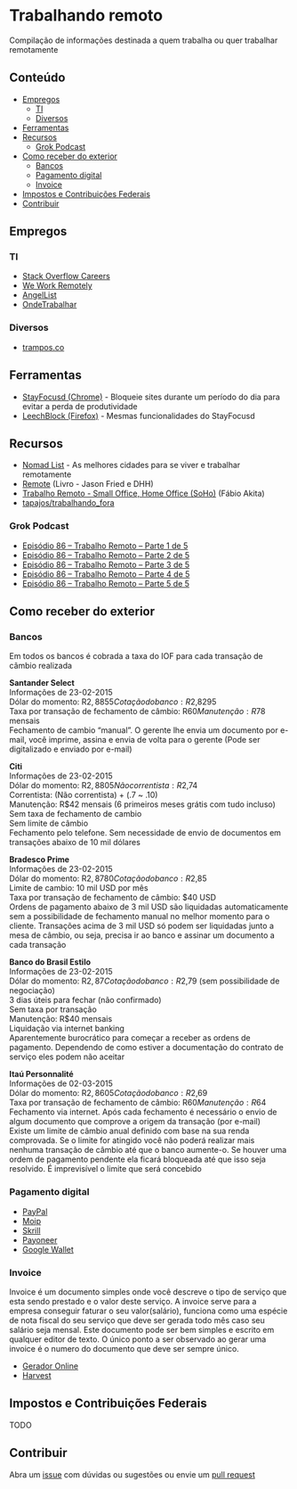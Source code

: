 # Trabalhando remoto

Compilação de informações destinada a quem trabalha ou quer trabalhar remotamente

## Conteúdo

- [Empregos](#empregos)
  - [TI](#ti)
  - [Diversos](#diversos)
- [Ferramentas](#ferramentas)
- [Recursos](#recursos)
  - [Grok Podcast](#grok-podcast)
- [Como receber do exterior](#como-receber-do-exterior)
  - [Bancos](#bancos)
  - [Pagamento digital](#pagamento-digital)
  - [Invoice](#invoice)
- [Impostos e Contribuições Federais](#impostos-e-contribuições-federais)
- [Contribuir](#contribuir)

## Empregos

### TI
- [Stack Overflow Careers](http://careers.stackoverflow.com/jobs/remote)
- [We Work Remotely](https://weworkremotely.com)
- [AngelList](https://angel.co/jobs)
- [OndeTrabalhar](http://www.ondetrabalhar.com/em/home-office-remoto)

### Diversos
- [trampos.co](http://trampos.co/oportunidades?loc=home-office)

## Ferramentas
- [StayFocusd (Chrome)](https://chrome.google.com/webstore/detail/stayfocusd/laankejkbhbdhmipfmgcngdelahlfoji?utm_source=chrome-ntp-icon) - Bloqueie sites durante um período do dia para evitar a perda de produtividade
- [LeechBlock (Firefox)](https://addons.mozilla.org/en-US/firefox/addon/leechblock/) - Mesmas funcionalidades do StayFocusd

## Recursos

- [Nomad List](https://nomadlist.com) - As melhores cidades para se viver e trabalhar remotamente
- [Remote](http://37signals.com/remote) (Livro - Jason Fried e DHH)
- [Trabalho Remoto - Small Office, Home Office (SoHo)](http://www.akitaonrails.com/2013/11/18/off-topic-trabalho-remoto-small-office-home-office-soho) (Fábio Akita)
- [tapajos/trabalhando_fora](http://tapajos.me/trabalhando_fora)

### Grok Podcast
- [Episódio 86 – Trabalho Remoto – Parte 1 de 5](http://www.grokpodcast.com/2013/04/02/episodio-86-trabalho-remoto-parte-1-de-4/)
- [Episódio 86 – Trabalho Remoto – Parte 2 de 5](http://www.grokpodcast.com/2013/04/10/episodio-87-trabalho-remoto-parte-2-de-4/)
- [Episódio 86 – Trabalho Remoto – Parte 3 de 5](http://www.grokpodcast.com/2013/04/16/episodio-88-trabalho-remoto/)
- [Episódio 86 – Trabalho Remoto – Parte 4 de 5](http://www.grokpodcast.com/2013/04/24/episodio-89-trabalho-remoto/)
- [Episódio 86 – Trabalho Remoto – Parte 5 de 5](http://www.grokpodcast.com/2013/05/02/episodio-90-trabalho-remoto/)

## Como receber do exterior

### Bancos

Em todos os bancos é cobrada a taxa do IOF para cada transação de câmbio realizada  

**Santander Select**  
Informações de 23-02-2015  
Dólar do momento: R$2,8855  
Cotação do banco: R$2,8295  
Taxa por transação de fechamento de câmbio: R$60  
Manutenção: R$78 mensais  
Fechamento de cambio “manual”. O gerente lhe envia um documento por e-mail, você imprime, assina e envia de volta para o gerente (Pode ser digitalizado e enviado por e-mail)  

**Citi**  
Informações de 23-02-2015  
Dólar do momento: R$2,8805  
Não correntista: R$2,74  
Correntista: (Não correntista) + (.7 ~ .10)  
Manutenção: R$42 mensais (6 primeiros meses grátis com tudo incluso)  
Sem taxa de fechamento de cambio  
Sem limite de câmbio  
Fechamento pelo telefone. Sem necessidade de envio de documentos em transações abaixo de 10 mil dólares  

**Bradesco Prime**  
Informações de 23-02-2015  
Dólar do momento: R$2,8780  
Cotação do banco: R$2,85  
Limite de cambio: 10 mil USD por mês  
Taxa por transação de fechamento de câmbio: $40 USD  
Ordens de pagamento abaixo de 3 mil USD são liquidadas automaticamente sem a possibilidade de fechamento manual no melhor momento para o cliente. Transações acima de 3 mil USD só podem ser liquidadas junto a mesa de câmbio, ou seja, precisa ir ao banco e assinar um documento a cada transação  

**Banco do Brasil Estilo**  
Informações de 23-02-2015  
Dólar do momento: R$2,87  
Cotação do banco: R$2,79 (sem possibilidade de negociação)  
3 dias úteis para fechar (não confirmado)  
Sem taxa por transação  
Manutenção: R$40 mensais  
Liquidação via internet banking  
Aparentemente burocrático para começar a receber as ordens de pagamento. Dependendo de como estiver a documentação do contrato de serviço eles podem não aceitar  

**Itaú Personnalité**  
Informações de 02-03-2015  
Dólar do momento: R$2,8605  
Cotação do banco: R$2,69  
Taxa por transação de fechamento de câmbio: R$60  
Manutenção: R$64  
Fechamento via internet. Após cada fechamento é necessário o envio de algum documento que comprove a origem da transação (por e-mail)  
Existe um limite de câmbio anual definido com base na sua renda comprovada. Se o limite for atingido você não poderá realizar mais nenhuma transação de câmbio até que o banco aumente-o. Se houver uma ordem de pagamento pendente ela ficará bloqueada até que isso seja resolvido. É imprevisível o limite que será concebido  

### Pagamento digital

- [PayPal](https://www.paypal.com)
- [Moip](https://moip.com.br/solucoes-assinaturas/)
- [Skrill](https://www.skrill.com)
- [Payoneer](http://www.payoneer.com/)
- [Google Wallet](https://www.google.com/wallet/)

### Invoice

Invoice é um documento simples onde você descreve o tipo de serviço que esta sendo prestado e o valor deste serviço.
A invoice serve para a empresa conseguir faturar o seu valor(salário), funciona como uma espécie de nota fiscal do seu serviço que deve ser gerada todo mês caso seu salário seja mensal. Este documento pode ser bem simples e escrito em qualquer editor de texto. O único ponto a ser observado ao gerar uma invoice é o numero do documento que deve ser sempre único.

 - [Gerador Online](https://invoice-generator.com)
 - [Harvest](https://www.getharvest.com/)


## Impostos e Contribuições Federais

TODO

## Contribuir

Abra um [issue](https://github.com/DyegoCosta/trabalhando-remoto/issues/new) com dúvidas ou sugestões ou envie um [pull request](http://tableless.com.br/contribuindo-em-projetos-open-source-com-o-github/)
